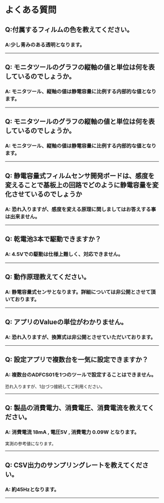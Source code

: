 # よくある質問

## Q:付属するフィルムの色を教えてください。

### A:少し青みのある透明となります。

---

## Q: モニタツールのグラフの縦軸の値と単位は何を表しているのでしょうか。

### A: モニタツール、縦軸の値は静電容量に比例する内部的な値となります。

----

## Q: モニタツールのグラフの縦軸の値と単位は何を表しているのでしょうか。

### A: モニタツール、縦軸の値は静電容量に比例する内部的な値となります。

----

## Q: 静電容量式フィルムセンサ開発ボードは、感度を変えることで基板上の回路でどのように静電容量を変化させているのでしょうか

### A: 恐れ入りますが、感度を変える原理に関しましてはお答えする事は出来ません。

----

## Q: 乾電池3本で駆動できますか？  

### A: 4.5Vでの駆動は仕様上難しく、対応できません。   

----

## Q: 動作原理教えてください。  

### A: 静電容量式センサとなります。詳細については非公開とさせて頂いております。  

----

## Q: アプリのValueの単位がわかりません。 

### A: 恐れ入りますが、換算式は非公開とさせていただいております。

----

## Q: 設定アプリで複数台を一気に設定できますか？

### A: 複数台のADFCS01を1つのツールで設定することはできません。  

恐れ入りますが、1台づつ接続してご利用ください。

----

## Q: 製品の消費電力、消費電圧、消費電流を教えてください。

### A: 消費電流 18mA , 電圧5V , 消費電力 0.09W となります。

実測の参考値になります。

----

## Q: CSV出力のサンプリングレートを教えてください。

### A: 約45Hzとなります。

----
